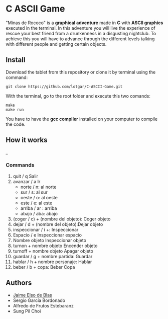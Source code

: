 # C ASCII Game

"Minas de Rococo" is a **graphical adventure** made in **C** with **ASCII graphics** executed in the terminal. In this adventure you will live the experience of rescue your best friend from a drunkenness in a disgusting nightclub. To achieve this you will have to advance through the different levels talking with different people and getting certain objects. 

## Install

Download the tablet from this repository or clone it by terminal using the command:

```shell
git clone https://github.com/lotgar/C-ASCII-Game.git
```

With the terminal, go to the root folder and execute this two comands:

```shell
make
make run
```

You have to have the **gcc compiler** installed on your computer to compile the code.

## How it works

_

### Commands

1. quit / q Salir
2. avanzar / a Ir
    - norte / n:                          al norte
    - sur / s:                            al sur
    - oeste / o:                          al oeste
    - este / e: al este
    - arriba / ar : arriba
    - abajo / aba: abajo
3. (coger / c) + (nombre del objeto): Coger objeto
4. dejar / d + (nombre del objeto):Dejar objeto
5. inspeccionar / i +: Inspeccionar
6. Espacio / e Inspeccionar espacio
7. Nombre objeto Inspeccionar objeto
8. turnon + nombre objeto Encender objeto
9. turnoff + nombre objeto Apagar objeto
10. guardar / g + nombre partida: Guardar
11. hablar / h + nombre personaje: Hablar
12. beber / b + copa: Beber Copa

## Authors

- [Jaime Elso de Blas](https://jaimeelso.com/)
- Sergio García Bordonado
- Alfredo de Frutos Estebaranz
- Sung Pil Choi
